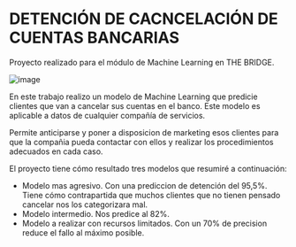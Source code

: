 # DETENCIÓN DE CACNCELACIÓN DE CUENTAS BANCARIAS

Proyecto realizado para el módulo de Machine Learning en THE BRIDGE. 

![image](https://user-images.githubusercontent.com/97469174/164444178-89a1f0f1-444f-420e-9445-080c824e47eb.png)

En este trabajo realizo un modelo de Machine Learning que predicie clientes que van a cancelar sus cuentas en el banco. Este modelo es aplicable a datos de cualquier compañía de servicios.

Permite anticiparse y poner a disposicion de marketing esos clientes para que la compañia pueda contactar con ellos y realizar los procedimientos adecuados en cada caso.

El proyecto tiene cómo resultado tres modelos que resumiré a continuación:
- Modelo mas agresivo. Con una prediccion de detención del 95,5%. Tiene cómo contrapartida que muchos clientes que no tienen pensado cancelar nos los categorizara mal.
- Modelo intermedio. Nos predice al 82%.
- Modelo a realizar con recursos limitados. Con un 70% de precision reduce el fallo al máximo posible.
